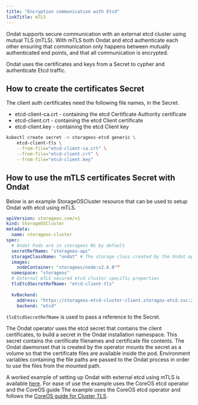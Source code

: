 ```yaml
---
title: "Encryption communication with Etcd"
linkTitle: mTLS
---
```


Ondat supports secure communication with an external etcd cluster using
mutual TLS (mTLS). With mTLS both Ondat and etcd authenticate each other
ensuring that communication only happens between mutually authenticated end
points, and that all communication is encrypted.

Ondat uses the certificates and keys from a Secret to cypher and
authenticate Etcd traffic.

## How to create the certificates Secret

The client auth certificates need the following file names, in the Secret.

* etcd-client-ca.crt - containing the etcd Certificate Authority certificate
* etcd-client.crt - containing the etcd Client certificate
* etcd-client.key - containing the etcd Client key

```bash
kubectl create secret -n storageos-etcd generic \
    etcd-client-tls \
    --from-file="etcd-client-ca.crt" \
    --from-file="etcd-client.crt" \
    --from-file="etcd-client.key"
```

## How to use the mTLS certificates Secret with Ondat

Below is an example StorageOSCluster resource that can be used to setup
Ondat with etcd using mTLS.

```yaml
apiVersion: storageos.com/v1
kind: StorageOSCluster
metadata:
  name: storageos-cluster
spec:
  # Ondat Pods are in storageos NS by default
  secretRefName: "storageos-api"
  storageClassName: "ondat" # The storage class created by the Ondat operator is configurable
  images:
    nodeContainer: "storageos/node:v2.6.0""
  namespace: "storageos"
  # External mTLS secured etcd cluster specific properties
  tlsEtcdSecretRefName: "etcd-client-tls"                                   # Secret containing etcd client certificates on the
                                                                            # namespace of the StorageOSCluster resource
  kvBackend:
    address: "https://storageos-etcd-cluster-client.storagos-etcd.svc:2379" # Etcd client service address.
    backend: "etcd"                                                         # Backend type
```

`tlsEtcdSecretRefName` is used to pass a reference to the Secret.

The Ondat operator uses the etcd secret that contains the client
certificates, to build a secret in the Ondat installation namespace. This
secret contains the certificate filenames and certificate file contents. The
Ondat daemonset that is created by the operator mounts the secret as a
volume so that the certificate files are available inside the pod. Environment
variables containing the file paths are passed to the Ondat process in
order to use the files from the mounted path.

A worked example of setting up Ondat with external etcd using mTLS is available
[here](https://github.com/storageos/deploy/tree/master/k8s/deploy-storageos/etcd-helpers/etcd-operator-example-with-tls).
For ease of use the example uses the CoreOS etcd operator and the CoreOS guide
The example uses the CoreOS etcd operator and follows the [CoreOS guide for
Cluster
TLS](https://github.com/coreos/etcd-operator/blob/master/doc/user/cluster_tls.md).
